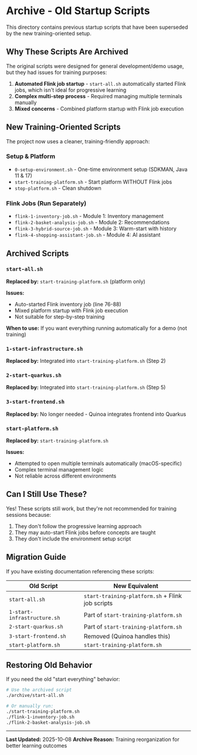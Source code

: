 # Archive - Old Startup Scripts

This directory contains previous startup scripts that have been superseded by the new training-oriented setup.

## Why These Scripts Are Archived

The original scripts were designed for general development/demo usage, but they had issues for training purposes:

1. **Automated Flink job startup** - `start-all.sh` automatically started Flink jobs, which isn't ideal for progressive learning
2. **Complex multi-step process** - Required managing multiple terminals manually
3. **Mixed concerns** - Combined platform startup with Flink job execution

## New Training-Oriented Scripts

The project now uses a cleaner, training-friendly approach:

### Setup & Platform
- `0-setup-environment.sh` - One-time environment setup (SDKMAN, Java 11 & 17)
- `start-training-platform.sh` - Start platform WITHOUT Flink jobs
- `stop-platform.sh` - Clean shutdown

### Flink Jobs (Run Separately)
- `flink-1-inventory-job.sh` - Module 1: Inventory management
- `flink-2-basket-analysis-job.sh` - Module 2: Recommendations
- `flink-3-hybrid-source-job.sh` - Module 3: Warm-start with history
- `flink-4-shopping-assistant-job.sh` - Module 4: AI assistant

## Archived Scripts

### `start-all.sh`
**Replaced by:** `start-training-platform.sh` (platform only)

**Issues:**
- Auto-started Flink inventory job (line 76-88)
- Mixed platform startup with Flink job execution
- Not suitable for step-by-step training

**When to use:** If you want everything running automatically for a demo (not training)

### `1-start-infrastructure.sh`
**Replaced by:** Integrated into `start-training-platform.sh` (Step 2)

### `2-start-quarkus.sh`
**Replaced by:** Integrated into `start-training-platform.sh` (Step 5)

### `3-start-frontend.sh`
**Replaced by:** No longer needed - Quinoa integrates frontend into Quarkus

### `start-platform.sh`
**Replaced by:** `start-training-platform.sh`

**Issues:**
- Attempted to open multiple terminals automatically (macOS-specific)
- Complex terminal management logic
- Not reliable across different environments

## Can I Still Use These?

Yes! These scripts still work, but they're not recommended for training sessions because:

1. They don't follow the progressive learning approach
2. They may auto-start Flink jobs before concepts are taught
3. They don't include the environment setup script

## Migration Guide

If you have existing documentation referencing these scripts:

| Old Script | New Equivalent |
|------------|----------------|
| `start-all.sh` | `start-training-platform.sh` + Flink job scripts |
| `1-start-infrastructure.sh` | Part of `start-training-platform.sh` |
| `2-start-quarkus.sh` | Part of `start-training-platform.sh` |
| `3-start-frontend.sh` | Removed (Quinoa handles this) |
| `start-platform.sh` | `start-training-platform.sh` |

## Restoring Old Behavior

If you need the old "start everything" behavior:

```bash
# Use the archived script
./archive/start-all.sh

# Or manually run:
./start-training-platform.sh
./flink-1-inventory-job.sh
./flink-2-basket-analysis-job.sh
```

---

**Last Updated:** 2025-10-08
**Archive Reason:** Training reorganization for better learning outcomes
